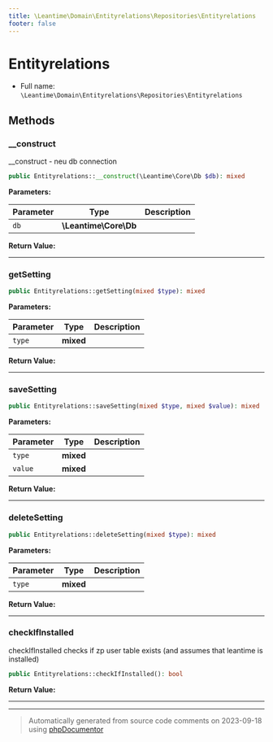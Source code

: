 ```yaml
---
title: \Leantime\Domain\Entityrelations\Repositories\Entityrelations
footer: false
---
```


# Entityrelations





* Full name: `\Leantime\Domain\Entityrelations\Repositories\Entityrelations`



## Methods

### __construct

__construct - neu db connection

```php
public Entityrelations::__construct(\Leantime\Core\Db $db): mixed
```








**Parameters:**

| Parameter | Type | Description |
|-----------|------|-------------|
| `db` | **\Leantime\Core\Db** |  |


**Return Value:**





---
### getSetting



```php
public Entityrelations::getSetting(mixed $type): mixed
```








**Parameters:**

| Parameter | Type | Description |
|-----------|------|-------------|
| `type` | **mixed** |  |


**Return Value:**





---
### saveSetting



```php
public Entityrelations::saveSetting(mixed $type, mixed $value): mixed
```








**Parameters:**

| Parameter | Type | Description |
|-----------|------|-------------|
| `type` | **mixed** |  |
| `value` | **mixed** |  |


**Return Value:**





---
### deleteSetting



```php
public Entityrelations::deleteSetting(mixed $type): mixed
```








**Parameters:**

| Parameter | Type | Description |
|-----------|------|-------------|
| `type` | **mixed** |  |


**Return Value:**





---
### checkIfInstalled

checkIfInstalled checks if zp user table exists (and assumes that leantime is installed)

```php
public Entityrelations::checkIfInstalled(): bool
```









**Return Value:**





---


---
> Automatically generated from source code comments on 2023-09-18 using [phpDocumentor](http://www.phpdoc.org/)

